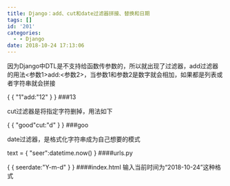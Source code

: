 ```yaml
---
title: Django：add、cut和date过滤器拼接、替换和日期
tags: []
id: '201'
categories:
  - - Django
date: 2018-10-24 17:13:06
---
```


因为Django中DTL是不支持给函数传参数的，所以就出现了过滤器，add过滤器的用法<参数1>add:<参数2>，当参数1和参数2是数字就会相加，如果都是列表或者字符串就会拼接

{ { "1"add:"12" } }  ###13

cut过滤器是将指定字符删掉，用法如下

{ { "good"cut:"d" } }    ###goo

date过滤器，是格式化字符串成为自己想要的模式

text = {
    "seer":datetime.now()
}                       ####urls.py

{ { seerdate:"Y-m-d" } }   ####index.html 输入当前时间为“2018-10-24”这种格式
